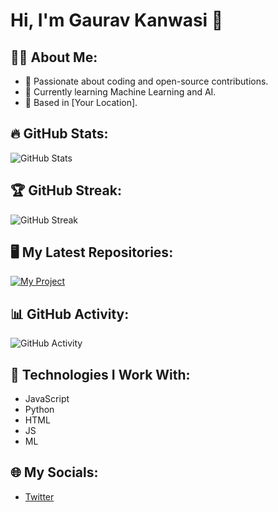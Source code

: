 # Hi, I'm Gaurav Kanwasi 👋

## 👨‍💻 About Me:
- 🚀 Passionate about coding and open-source contributions.
- 🌱 Currently learning Machine Learning and AI.
- 📍 Based in [Your Location].

## 🔥 GitHub Stats:
![GitHub Stats](https://github-readme-stats.vercel.app/api?username=GauravKanwasi&show_icons=true&theme=dark)

## 🏆 GitHub Streak:
![GitHub Streak](https://github-readme-streak-stats.herokuapp.com/?user=GauravKanwasi&theme=dark)

## 🖥️ My Latest Repositories:
[![My Project](https://github-readme-stats.vercel.app/api/pin/?username=GauravKanwasi&repo=your-repo&theme=dark)](https://github.com/GauravKanwasi/your-repo)

## 📊 GitHub Activity:
![GitHub Activity](https://github-profile-summary-cards.vercel.app/api/cards/profile-details?username=GauravKanwasi&theme=dark)

## 🧰 Technologies I Work With:
- JavaScript
- Python
- HTML
- JS
- ML

## 🌐 My Socials:
- [Twitter](https://twitter.com/gauravkanwasi)
